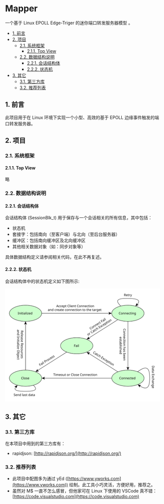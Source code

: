 # Mapper

一个基于 Linux EPOLL Edge-Triger 的迷你端口转发服务器模型 。

<!-- TOC -->

- [1. 前言](#1-前言)
- [2. 项目](#2-项目)
    - [2.1. 系统框架](#21-系统框架)
        - [2.1.1. Top View](#211-top-view)
    - [2.2. 数据结构说明](#22-数据结构说明)
        - [2.2.1. 会话结构体](#221-会话结构体)
        - [2.2.2. 状态机](#222-状态机)
- [3. 其它](#3-其它)
    - [3.1. 第三方库](#31-第三方库)
    - [3.2. 推荐列表](#32-推荐列表)

<!-- /TOC -->

## 1. 前言

此项目用于在 Linux 环境下实现一个小型、高效的基于 EPOLL 边缘事件触发的端口转发服务器。

## 2. 项目

### 2.1. 系统框架

#### 2.1.1. Top View

略

### 2.2. 数据结构说明

#### 2.2.1. 会话结构体

会话结构体 (SessionBlk_t) 用于保存与一个会话相关的所有信息，其中包括：

- 状态机
- 套接字：包括南向（至客户端）与北向（至后台服务器）
- 缓冲区：包括南向缓冲区及北向缓冲区
- 其他相关数据对象（如：同步对象等）

具体数据结构定义请参阅相关代码，在此不再复述。

#### 2.2.2. 状态机

会话结构体中的状态机定义如下图所示:

![doc/images/stateMachine.svg](doc/images/stateMachine.svg)

## 3. 其它

### 3.1. 第三方库

在本项目中用到的第三方库有：

- rapidjson: [http://rapidjson.org/](http://rapidjson.org/)

### 3.2. 推荐列表

- 此项目中配图多为通过 yEd ([https://www.yworks.com](https://www.yworks.com)) 绘制。此工具小巧灵活，方便好用，推荐之。
- 虽然对 M$ 一直不怎么感冒，但他家可在 Linux 下使用的 VSCode 真不错：[https://code.visualstudio.com](https://code.visualstudio.com)
